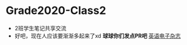 # Grade2020-Class2
- 2班学生笔记共享交流
- 好吧，现在人应该要渐渐多起来了xd
**球球你们发点PR吧**
[英语电子杂志](https://github.com/hehonghui/awesome-english-ebooks)
